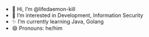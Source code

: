 - 👋 Hi, I’m @lifedaemon-kill
- 🐳 I’m interested in Development, Information Security
- ✨ I’m currently learning Java, Golang
- 😄 Pronouns: he/him

<!---
lifedaemon-kill/lifedaemon-kill is a ✨ special ✨ repository because its `README.md` (this file) appears on your GitHub profile.
You can click the Preview link to take a look at your changes.
--->
